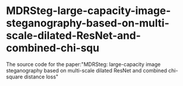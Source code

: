 # MDRSteg-large-capacity-image-steganography-based-on-multi-scale-dilated-ResNet-and-combined-chi-squ
The source code for the paper:"MDRSteg: large-capacity image steganography based on multi-scale dilated ResNet and combined chi-square distance loss"
